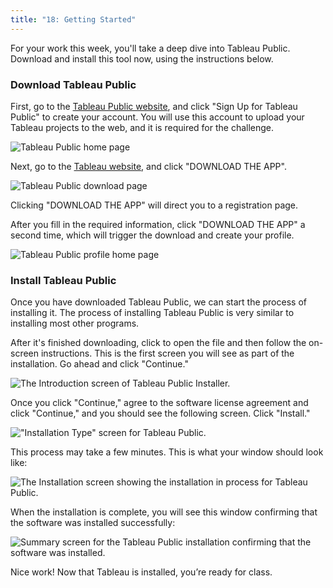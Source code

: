 ```yaml
---
title: "18: Getting Started"
---
```


<img style="display: none;" src="https://static.bc-edx.com/data/dl-1-2/m18/lms/img/banner.jpg" alt="lesson banner" />

For your work this week, you'll take a deep dive into Tableau Public. Download and install this tool now, using the instructions below.

### Download Tableau Public

First, go to the [Tableau Public website](https://public.tableau.com/app/discover), and click "Sign Up for Tableau Public" to create your account. You will use this account to upload your Tableau projects to the web, and it is required for the challenge.

![Tableau Public home page](https://static.bc-edx.com/data/dl-1-2/m18/lms/img/data-15-1-1-1-TableauPublicHomepage.jpg)

Next, go to the [Tableau website](https://www.tableau.com/products/public/download), and click "DOWNLOAD THE APP".

![Tableau Public download page](https://static.bc-edx.com/data/dl-1-2/m18/lms/img/data-15-1-1-1-TableauPublicHomepage2.jpg)

Clicking "DOWNLOAD THE APP" will direct you to a registration page.

After you fill in the required information, click "DOWNLOAD THE APP" a second time, which will trigger the download and create your profile.

![Tableau Public profile home page](https://static.bc-edx.com/data/dl-1-2/m18/lms/img/data-15-1-1-1-CreateTableauPublicProfile.jpg)

### Install Tableau Public

Once you have downloaded Tableau Public, we can start the process of installing it. The process of installing Tableau Public is very similar to installing most other programs.

After it's finished downloading, click to open the file and then follow the on-screen instructions. This is the first screen you will see as part of the installation. Go ahead and click "Continue."

![The Introduction screen of Tableau Public Installer.](https://static.bc-edx.com/data/dl-1-2/m18/lms/img/data-15-1-1-1-IntroTableauPublicInstaller.jpg)

Once you click "Continue," agree to the software license agreement and click "Continue," and you should see the following screen. Click "Install."

!["Installation Type" screen for Tableau Public.](https://static.bc-edx.com/data/dl-1-2/m18/lms/img/data-15-1-1-2-InstallationTypeTableauPublic.jpg)

This process may take a few minutes. This is what your window should look like:

![The Installation screen showing the installation in process for Tableau Public.](https://static.bc-edx.com/data/dl-1-2/m18/lms/img/data-15-1-1-3-InstallationProcessTableauPublic.jpg)

When the installation is complete, you will see this window confirming that the software was installed successfully:

![Summary screen for the Tableau Public installation confirming that the software was installed.](https://static.bc-edx.com/data/dl-1-2/m18/lms/img/data-15-1-1-4-SummaryScreenTableauPublic.jpg)

Nice work! Now that Tableau is installed, you’re ready for class.
